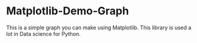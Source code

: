 # Matplotlib-Demo-Graph
This is a simple graph you can make using Matplotlib. This library is used a lot in Data science for Python.
